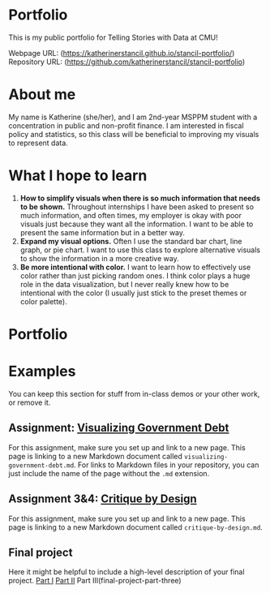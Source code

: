 # Portfolio
This is my public portfolio for Telling Stories with Data at CMU!

Webpage URL: (https://katherinerstancil.github.io/stancil-portfolio/)
Repository URL: (https://github.com/katherinerstancil/stancil-portfolio)

# About me
My name is Katherine (she/her), and I am 2nd-year MSPPM student with a concentration in public and non-profit finance. I am interested in fiscal policy and statistics, so this class will be beneficial to improving my visuals to represent data.

# What I hope to learn 

1. **How to simplify visuals when there is so much information that needs to be shown.** Throughout internships I have been asked to present so much information, and often times, my employer is okay with poor visuals just because they want all the information. I want to be able to present the same information but in a better way.
2. **Expand my visual options.** Often I use the standard bar chart, line graph, or pie chart. I want to use this class to explore alternative visuals to show the information in a more creative way.
3. **Be more intentional with color.** I want to learn how to effectively use color rather than just picking random ones. I think color plays a huge role in the data visualization, but I never really knew how to be intentional with the color (I usually just stick to the preset themes or color palette).

# Portfolio

# Examples
You can keep this section for stuff from in-class demos or your other work, or remove it. 

## Assignment: [Visualizing Government Debt](visualizing-government-debt)
For this assignment, make sure you set up and link to a new page.  This page is linking to a new Markdown document called `visualizing-government-debt.md`.  For links to Markdown files in your repository, you can just include the name of the page without the `.md` extension. 

## Assignment 3&4: [Critique by Design](critique-by-design)
For this assignment, make sure you set up and link to a new page.  This page is linking to a new Markdown document called `critique-by-design.md`.  

## Final project
Here it might be helpful to include a high-level description of your final project. 
[Part I](final-project-part-one)
[Part II](final-project-part-two)
Part III(final-project-part-three)
